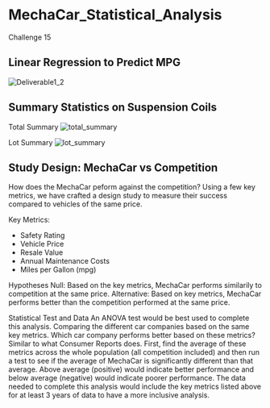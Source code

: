 # MechaCar_Statistical_Analysis
  Challenge 15

## Linear Regression to Predict MPG

![Deliverable1_2](https://user-images.githubusercontent.com/96352625/163754789-b05bbc63-87ce-445d-af35-072c05881e42.png)

## Summary Statistics on Suspension Coils

Total Summary
![total_summary](https://user-images.githubusercontent.com/96352625/163754810-a2f1f3bb-62b8-4a92-aa7f-2516a4d77008.png)

Lot Summary
![lot_summary](https://user-images.githubusercontent.com/96352625/163754824-c84230bb-cd38-4f94-b8d9-f6a4eb29d98f.png)


## Study Design: MechaCar vs Competition
How does the MechaCar peform against the competition? Using a few key metrics, we have crafted a design study to measure their success compared to vehicles of the same price.

Key Metrics:
* Safety Rating
* Vehicle Price
* Resale Value
* Annual Maintenance Costs
* Miles per Gallon (mpg)

Hypotheses
Null: Based on the key metrics, MechaCar performs similarily to competition at the same price.
Alternative: Based on key metrics, MechaCar performs better than the competition performed at the same price.

Statistical Test and Data
An ANOVA test would be best used to complete this analysis. Comparing the different car companies based on the same key metrics. Which car company performs better based on these metrics? Similar to what Consumer Reports does. First, find the average of these metrics across the whole population (all competition included) and then run a test to see if the average of MechaCar is significantly different than that average. Above average (positive) would indicate better performance and below average (negative) would indicate poorer performance. The data needed to complete this analysis would include the key metrics listed above for at least 3 years of data to have a more inclusive analysis. 
